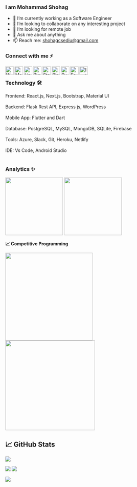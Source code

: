 ### I am Mohammad Shohag

- 🔭 I’m currently working as a Software Engineer
- 👯 I’m looking to collaborate on any interesting project
- 🤔 I’m looking for remote job
- 💬 Ask me about anything
- 📫 Reach me: shohagcsediu@gmail.com

### Connect with me ⚡
[<img align="left" alt="Whatsapp" width="26px" src="https://i.imgur.com/5RcuQSo.png" />][whatsapp]
[<img align="left" alt="Medium" width="26px" src="https://i.imgur.com/2Vx1jdP.png" />][medium]
[<img align="left" alt="Linkedin" width="26px" src="https://i.imgur.com/mMnHKRL.png" />][linkedin]
[<img align="left" alt="Twitter" width="26px" src="https://i.imgur.com/nl03kI0.png" />][twitter]
[<img align="left" alt="Stackoverflow" width="26px" src="https://i.imgur.com/14wFxRw.png" />][stackoverflow]
[<img align="left" alt="Pinterest" width="26px" src="https://i.imgur.com/eL2rw1L.png" />][pinterest]
[<img align="left" alt="Tumblr" width="26px" src="https://i.imgur.com/3AwqP6x.png" />][tumblr]
[<img align="left" alt="Facebook" width="26px" src="https://i.imgur.com/gy6BxWD.png" />][facebook]
[<img align="left" alt="Instagram" width="26px" src="https://i.imgur.com/zmJcCYa.jpg" />][instagram]
<br />

### Technology 🛠
Frontend: React.js, Next.js, Bootstrap, Material UI
<br /><br />
Backend: Flask Rest API, Express js, WordPress
<br /><br />
Mobile App: Flutter and Dart
<br /><br />
Database: PostgreSQL, MySQL, MongoDB, SQLite, Firebase
<br /><br />
Tools: Azure, Slack, Git, Heroku, Netlify
<br /><br />
IDE: Vs Code, Android Studio
<br /><br />
### Analytics ✨
<p float="left">
<img height="180em" src="https://github-readme-stats.vercel.app/api?username=shohagcsediu&show_icons=true&hide_border=true&&count_private=true&include_all_commits=true" /> 
<img height="180em" src="https://github-readme-stats.vercel.app/api/top-langs/?username=shohagcsediu&show_icons=true&hide_border=true&layout=compact&langs_count=8"/>
</p>

<b>&#128200; Competitive Programming</b>
<p float="left">
<img height="273em" src="https://leetcard.jacoblin.cool/shohagcsediu?theme=light&font=Karma&ext=contest" />
<img height="280em" src="https://raw.githubusercontent.com/shohagcsediu/cf-stats/main/output/light_card.svg" />
</p>

## &#x1f4c8; GitHub Stats

[![](http://github-profile-summary-cards.vercel.app/api/cards/profile-details?username=shohagcsediu&theme=tokyonight)](https://github.com/vn7n24fzkq/github-profile-summary-cards)
  
[![](http://github-profile-summary-cards.vercel.app/api/cards/repos-per-language?username=shohagcsediu&theme=tokyonight)](https://github.com/vn7n24fzkq/github-profile-summary-cards)
[![](http://github-profile-summary-cards.vercel.app/api/cards/most-commit-language?username=shohagcsediu&theme=tokyonight)](https://github.com/vn7n24fzkq/github-profile-summary-cards)

![](https://komarev.com/ghpvc/?username=shohagcsediu&color=brightgreen&style=flat)

[whatsapp]: https://wa.me/8801927095885
[medium]: https://shohagcsediu.medium.com/
[linkedin]: https://www.linkedin.com/in/shohagcsediu
[twitter]: https://twitter.com/shohagcsediu
[stackoverflow]: https://stackoverflow.com/users/5145944/mohammad-shohag
[pinterest]: https://www.pinterest.com/shohagcsediu/
[tumblr]: https://shohagcsediu.tumblr.com/
[facebook]: https://www.facebook.com/shohag.py
[instagram]: https://www.instagram.com/shohagcsediu/
